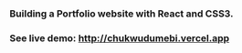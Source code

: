 ### Building a Portfolio website with React and CSS3.
### See live demo: http://chukwudumebi.vercel.app

